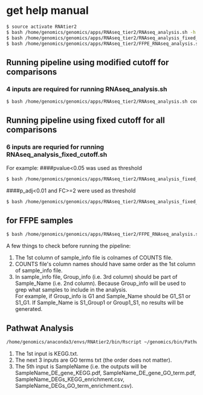 # get help manual
```bash
$ source activate RNAtier2
$ bash /home/genomics/genomics/apps/RNAseq_tier2/RNAseq_analysis.sh -h 
$ bash /home/genomics/genomics/apps/RNAseq_tier2/RNAseq_analysis_fixed_cutoff.sh -h
$ bash /home/genomics/genomics/apps/RNAseq_tier2/FFPE_RNAseq_analysis.sh -h
```
## Running pipeline using modified cutoff for comparisons
### 4 inputs are required for running RNAseq_analysis.sh
```bash
$ bash /home/genomics/genomics/apps/RNAseq_tier2/RNAseq_analysis.sh count.csv sample_info.csv comparison.csv project_ID
```
## Running pipeline using fixed cutoff for all comparisons
### 6 inputs are requried for running RNAseq_analysis_fixed_cutoff.sh
For example: 
####pvalue<0.05 was used as threshold
```bash
$ bash /home/genomics/genomics/apps/RNAseq_tier2/RNAseq_analysis_fixed_cutoff.sh count.csv sample_info.csv comparison.csv project_ID "pvalue<0.05" 1
```
####p_adj<0.01 and FC>=2 were used as threshold
```bash
$ bash /home/genomics/genomics/apps/RNAseq_tier2/RNAseq_analysis_fixed_cutoff.sh count.csv sample_info.csv comparison.csv project_ID "p_adj<0.01" 2
```
## for FFPE samples
```bash
$ bash /home/genomics/genomics/apps/RNAseq_tier2/FFPE_RNAseq_analysis.sh count.csv sample_info.csv comparison.csv project_ID
```


A few things to check before running the pipeline:  
1. The 1st column of sample_info file is colnames of COUNTS file.  
2. COUNTS file's column names should have same order as the 1st column of sample_info file.  
3. In sample_info file, Group_info (i.e. 3rd column) should be part of Sample_Name (i.e. 2nd column). Because Group_info will be used to grep what samples to include in the analysis.   
For example, if Group_info is G1 and Sample_Name should be G1_S1 or S1_G1. If Sample_Name is S1_Group1 or Group1_S1, no results will be generated.  

## Pathwat Analysis
```bash
/home/genomics/anaconda3/envs/RNAtier2/bin/Rscript ~/genomics/bin/Pathway_2020.R Corticotroph_KEGG.txt Corticotroph_GO_BP.txt Corticotroph_GO_CC.txt Corticotroph_GO_MF.txt Corticotroph
```
1. The 1st input is KEGG.txt. 
2. The next 3 inputs are GO terms txt (the order does not matter). 
3. The 5th input is SampleName (i.e. the outputs will be SampleName_DE_gene_KEGG.pdf, SampleName_DE_gene_GO_term.pdf, SampleName_DEGs_KEGG_enrichment.csv, SampleName_DEGs_GO_term_enrichment.csv). 

